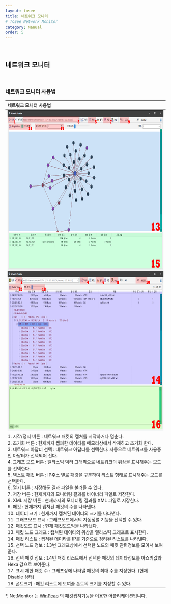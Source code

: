 ```yaml
---
layout: tosee
title: 네트워크 모니터
# ToSee Network Monitor
category: Manual
order: 5
---
```

&nbsp;
## 네트워크 모니터
&nbsp;

### 네트워크 모니터 사용법

| 네트워크 모니터 사용법 |
| :------------- |
| <img src="../../assets/images/network/manual0002.png" width="800px" height="500px"/> <br> <img src="../../assets/images/network/manual0003.png" width="800px" height="500px"/> |
| 1. 시작/정지 버튼 : 네트워크 패킷의 캡쳐를 시작하거나 멈춘다. <br> 2. 초기화 버튼 : 현재까지 캡펴한 데이타를 메모리상에서 삭제하고 초기화 한다. <br> 3. 네트워크 아답터 선택 : 네트워크 아답터를 선택한다. 자동으로 네트워크를 사용중인 아답터가 선택되어 진다. <br> 4. 그래프 모드 버튼 : 엘라스틱 벡터 그래픽으로 네트워크의 위상을 표시해주는 모드를 선택한다. <br> 5. 텍스트 패킷 버튼 : IP주소 별로 패킷을 구분하여 리스트 형태로 표시해주는 모드를 선택한다. <br> 6. 열기 버튼 : 저장해둔 결과 파일을 불러올 수 있다. <br> 7. 저장 버튼 : 현재까지의 모니터링 결과를 바이너리 파일로 저장한다. <br> 8. XML 저장 버튼 : 현재까지의 모니터링 결과를 XML 파일로 저장한다. <br> 9. 패킷 : 현재까지 캡쳐된 패킷의 수를 나타낸다. <br> 10. 데이터 크기 : 현재까지 캡쳐된 데이터의 크기를 나타낸다. <br> 11. 그래프모드 표시 : 그래프모드에서의 자동정렬 기능을 선택할 수 있다. <br> 12. 패킷모드 표시 : 현재 패킷모드임을 나타낸다. <br> 13. 패킷 노드 그래프 : 캡쳐된 데이타의 위상을 엘라스틱 그래프로 표시한다. <br> 14. 패킷 리스트 : 캡쳐된 데이타를 IP를 기준으로 정리된 리스트를 나타낸다. <br> 15. 선택 노드 정보 : 13번 그래프상에서 선택한 노드의 패킷 관련정보를 모아서 보여준다. <br> 16. 선택 패킷 정보 : 14번 패킷 리스트에서 선택한 패킷의 데이타정보를 아스키값과 Hexa 값으로 보여준다. <br> 17. 표시 제한 패킷 수 : 그래프상에 나타낼 패킷의 최대 수를 지정한다. (현재 Disable 상태) <br> 18. 폰트크기 : 패킷 리스트에 보여줄 폰트의 크기를 지정할 수 있다. |

*. NetMonitor 는 [WinPcap](https://www.winpcap.org/misc/copyright.htm) 의 패킷캡쳐기능을 이용한 어플리케이션입니다.

 